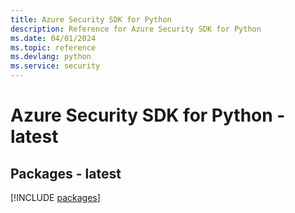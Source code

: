 ```yaml
---
title: Azure Security SDK for Python
description: Reference for Azure Security SDK for Python
ms.date: 04/01/2024
ms.topic: reference
ms.devlang: python
ms.service: security
---
```

# Azure Security SDK for Python - latest
## Packages - latest
[!INCLUDE [packages](security-index.md)]
